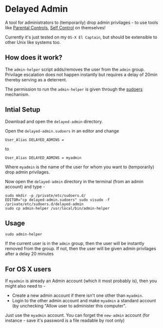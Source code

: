 # Delayed Admin

A tool for administrators to (temporarily) drop admin privilages - to use tools like [Parental Controls](https://support.apple.com/kb/PH18571), [Self Control](http://selfcontrolapp.com) on themselves!

Currently it's just tested on my `OS-X El Captain`, but should be extensible to other Unix like systems too.

## How does it work?
The `admin-helper` script adds/removes the user from the `admin` group. Privilage escalation does not happen instantly but requires a delay of 20min thereby serving as a deterrent.

The permission to run the `admin-helper` is given through the [sudoers](https://www.garron.me/en/linux/visudo-command-sudoers-file-sudo-default-editor.html) mechanism.

## Intial Setup

Download and open the `delayed-admin` directory.

Open the `delayed-admin.sudoers` in an editor and change 

``User_Alias DELAYED_ADMINS =``

to

``User_Alias DELAYED_ADMINS = myadmin``

Where `myadmin` is the name of the user for whom you want to (temporarily) drop admin privilages.

Now open the `delayed-admin` directory in the terminal (from an admin account) and type -

```
sudo mkdir -p /private/etc/sudoers.d/
EDITOR="cp delayed-admin.sudoers" sudo visudo -f /private/etc/sudoers.d/delayed-admin
sudo cp admin-helper /usr/local/bin/admin-helper
```

## Usage

```sudo admin-helper```

If the current user is in the `admin` group, then the user will be instantly removed from the group. If not, then the user will be given admin privilages after a delay 20 minutes

## For OS X users
If `myadmin` is already an Admin account (which it most probably is), then you might also need to - 

* Create a new admin account if there isn't one other than `myadmin`.
* Login to the other  admin account and make `myadmin` a standard account (by unchecking "Allow user to administer this computer".

Just use the `myadmin` account. You can forget the `new-admin` account (for instance - save it's password is a file readable by root only)



